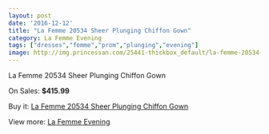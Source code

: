 ```yaml
---
layout: post
date: '2016-12-12'
title: "La Femme 20534 Sheer Plunging Chiffon Gown"
category: La Femme Evening
tags: ["dresses","femme","prom","plunging","evening"]
image: http://img.princessan.com/25441-thickbox_default/la-femme-20534-sheer-plunging-chiffon-gown.jpg
---
```

La Femme 20534 Sheer Plunging Chiffon Gown

On Sales: **$415.99**
<a href="https://www.princessan.com/en/la-femme-evening/11535-la-femme-20534-sheer-plunging-chiffon-gown.html"><amp-img layout="responsive" width="600" height="600" src="//img.princessan.com/25441-thickbox_default/la-femme-20534-sheer-plunging-chiffon-gown.jpg" alt="La Femme 20534 Sheer Plunging Chiffon Gown 0" /></a>
<a href="https://www.princessan.com/en/la-femme-evening/11535-la-femme-20534-sheer-plunging-chiffon-gown.html"><amp-img layout="responsive" width="600" height="600" src="//img.princessan.com/25442-thickbox_default/la-femme-20534-sheer-plunging-chiffon-gown.jpg" alt="La Femme 20534 Sheer Plunging Chiffon Gown 1" /></a>

Buy it: [La Femme 20534 Sheer Plunging Chiffon Gown](https://www.princessan.com/en/la-femme-evening/11535-la-femme-20534-sheer-plunging-chiffon-gown.html "La Femme 20534 Sheer Plunging Chiffon Gown")

View more: [La Femme Evening](https://www.princessan.com/en/29-la-femme-evening "La Femme Evening")